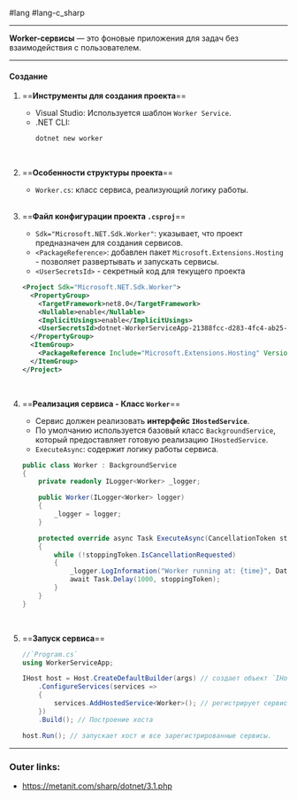 #lang #lang-c_sharp

---
**Worker-сервисы** — это фоновые приложения для задач без взаимодействия с пользователем.

---

#### **Создание**

1. ==**Инструменты для создания проекта**==
	- Visual Studio: Используется шаблон `Worker Service`.
	- .NET CLI:
	    ```bash
	    dotnet new worker
	    ```
	<br>
2. ==**Особенности структуры проекта**==
	- `Worker.cs`: класс сервиса, реализующий логику работы.
	<br>
3. ==**Файл конфигурации проекта `.csproj`**==
	  - `Sdk="Microsoft.NET.Sdk.Worker"`: указывает, что проект предназначен для создания сервисов.
	  - `<PackageReference>`: добавлен пакет `Microsoft.Extensions.Hosting` - позволяет развертывать и запускать сервисы.
	  - `<UserSecretsId>` - секретный код для текущего проекта
	```xml
	<Project Sdk="Microsoft.NET.Sdk.Worker">
	  <PropertyGroup>
	    <TargetFramework>net8.0</TargetFramework>
	    <Nullable>enable</Nullable>
	    <ImplicitUsings>enable</ImplicitUsings>
	    <UserSecretsId>dotnet-WorkerServiceApp-21388fcc-d283-4fc4-ab25-5dfa3ffcbfb3</UserSecretsId>
	  </PropertyGroup>
	  <ItemGroup>
	    <PackageReference Include="Microsoft.Extensions.Hosting" Version="8.0.0" />
	  </ItemGroup>
	</Project>
	```
	<br>
4. ==**Реализация сервиса - Класс `Worker`**==
	- Сервис должен реализовать **интерфейс `IHostedService`**. 
	- По умолчанию используется базовый класс `BackgroundService`, который предоставляет готовую реализацию `IHostedService`.
	-  `ExecuteAsync`: содержит логику работы сервиса.

	```csharp
	public class Worker : BackgroundService
	{
	    private readonly ILogger<Worker> _logger;
	
	    public Worker(ILogger<Worker> logger)
	    {
	        _logger = logger;
	    }
	
	    protected override async Task ExecuteAsync(CancellationToken stoppingToken)
	    {
	        while (!stoppingToken.IsCancellationRequested)
	        {
	            _logger.LogInformation("Worker running at: {time}", DateTimeOffset.Now);
	            await Task.Delay(1000, stoppingToken);
	        }
	    }
	}
	```
	<br>
5. ==**Запуск сервиса**==

	```csharp
	//`Program.cs`
	using WorkerServiceApp;
	
	IHost host = Host.CreateDefaultBuilder(args) // создает объект `IHostBuilder`
	    .ConfigureServices(services =>
	    {
	        services.AddHostedService<Worker>(); // регистрирует сервис как синглтон
	    })
	    .Build(); // Построение хоста
	
	host.Run(); // запускает хост и все зарегистрированные сервисы.
	```

---
### Outer links:
- https://metanit.com/sharp/dotnet/3.1.php